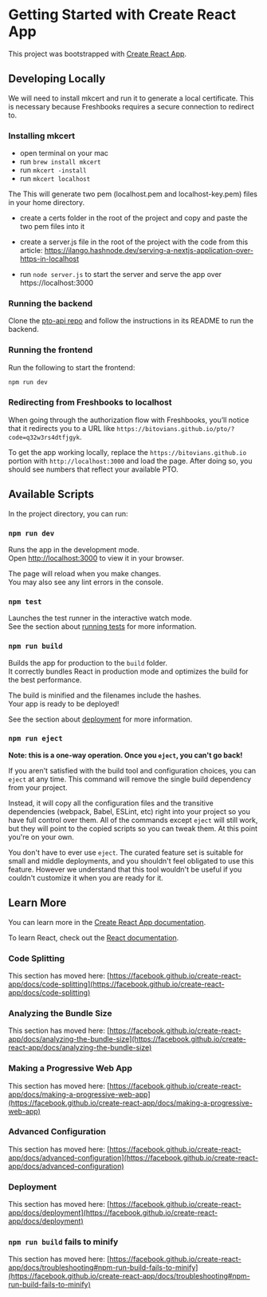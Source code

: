 # Getting Started with Create React App

This project was bootstrapped with [Create React App](https://github.com/facebook/create-react-app).

## Developing Locally

We will need to install mkcert and run it to generate a local certificate. This is necessary because Freshbooks requires a secure connection to redirect to.

### Installing mkcert

- open terminal on your mac
- run `brew install mkcert`
- run `mkcert -install`
- run `mkcert localhost`

The This will generate two pem (localhost.pem and localhost-key.pem) files in your home directory.

- create a certs folder in the root of the project and copy and paste the two pem files into it
- create a server.js file in the root of the project with the code from this article: https://ilango.hashnode.dev/serving-a-nextjs-application-over-https-in-localhost

- run `node server.js` to start the server and serve the app over https://localhost:3000

### Running the backend

Clone the [pto-api repo](https://github.com/bitovi/pto-api) and follow the instructions in its README to run the backend.

### Running the frontend

Run the following to start the frontend:

```sh
npm run dev
```

### Redirecting from Freshbooks to localhost

When going through the authorization flow with Freshbooks, you’ll notice that it redirects you to a URL like `https://bitovians.github.io/pto/?code=q32w3rs4dtfjgyk`.

To get the app working locally, replace the `https://bitovians.github.io` portion with `http://localhost:3000` and load the page. After doing so, you should see numbers that reflect your available PTO.

## Available Scripts

In the project directory, you can run:

### `npm run dev`

Runs the app in the development mode.\
Open [http://localhost:3000](http://localhost:3000) to view it in your browser.

The page will reload when you make changes.\
You may also see any lint errors in the console.

### `npm test`

Launches the test runner in the interactive watch mode.\
See the section about [running tests](https://facebook.github.io/create-react-app/docs/running-tests) for more information.

### `npm run build`

Builds the app for production to the `build` folder.\
It correctly bundles React in production mode and optimizes the build for the best performance.

The build is minified and the filenames include the hashes.\
Your app is ready to be deployed!

See the section about [deployment](https://facebook.github.io/create-react-app/docs/deployment) for more information.

### `npm run eject`

**Note: this is a one-way operation. Once you `eject`, you can't go back!**

If you aren't satisfied with the build tool and configuration choices, you can `eject` at any time. This command will remove the single build dependency from your project.

Instead, it will copy all the configuration files and the transitive dependencies (webpack, Babel, ESLint, etc) right into your project so you have full control over them. All of the commands except `eject` will still work, but they will point to the copied scripts so you can tweak them. At this point you're on your own.

You don't have to ever use `eject`. The curated feature set is suitable for small and middle deployments, and you shouldn't feel obligated to use this feature. However we understand that this tool wouldn't be useful if you couldn't customize it when you are ready for it.

## Learn More

You can learn more in the [Create React App documentation](https://facebook.github.io/create-react-app/docs/getting-started).

To learn React, check out the [React documentation](https://reactjs.org/).

### Code Splitting

This section has moved here: [https://facebook.github.io/create-react-app/docs/code-splitting](https://facebook.github.io/create-react-app/docs/code-splitting)

### Analyzing the Bundle Size

This section has moved here: [https://facebook.github.io/create-react-app/docs/analyzing-the-bundle-size](https://facebook.github.io/create-react-app/docs/analyzing-the-bundle-size)

### Making a Progressive Web App

This section has moved here: [https://facebook.github.io/create-react-app/docs/making-a-progressive-web-app](https://facebook.github.io/create-react-app/docs/making-a-progressive-web-app)

### Advanced Configuration

This section has moved here: [https://facebook.github.io/create-react-app/docs/advanced-configuration](https://facebook.github.io/create-react-app/docs/advanced-configuration)

### Deployment

This section has moved here: [https://facebook.github.io/create-react-app/docs/deployment](https://facebook.github.io/create-react-app/docs/deployment)

### `npm run build` fails to minify

This section has moved here: [https://facebook.github.io/create-react-app/docs/troubleshooting#npm-run-build-fails-to-minify](https://facebook.github.io/create-react-app/docs/troubleshooting#npm-run-build-fails-to-minify)
